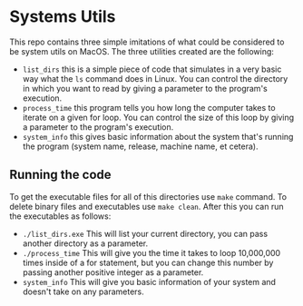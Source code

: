 # Systems Utils

This repo contains three simple imitations of what could be considered to be system utils on MacOS. The three utilities created are the following:

- `list_dirs` this is a simple piece of code that simulates in a very basic way what the `ls` command does in Linux. You can control the directory in which you want to read by giving a parameter to the program's execution.
- `process_time` this program tells you how long the computer takes to iterate on a given for loop. You can control the size of this loop by giving a parameter to the program's execution.
- `system_info` this gives basic information about the system that's running the program (system name, release, machine name, et cetera).

## Running the code

To get the executable files for all of this directories use `make` command. To delete binary files and executables use `make clean`. After this you can run the executables as follows:

- `./list_dirs.exe` This will list your current directory, you can pass another directory as a parameter.
- `./process_time` This will give you the time it takes to loop 10,000,000 times inside of a for statement, but you can change this number by passing another positive integer as a parameter.
- `system_info` This will give you basic information of your system and doesn't take on any parameters.